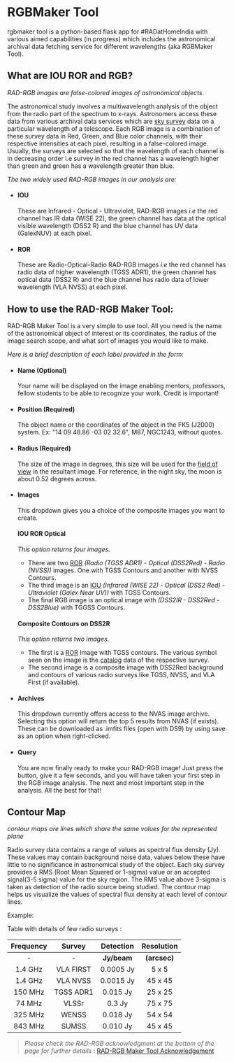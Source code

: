 # RGBMaker Tool
rgbmaker tool is a python-based flask app for #RADatHomeIndia with various aimed capabilities (in progress) which includes the astronomical archival data fetching service for different wavelengths (aka RGBMaker Tool).

## What are IOU ROR and RGB?
_RAD-RGB images are false-colored images of astronomical objects._

The astronomical study involves a multiwavelength analysis of the object from the radio part of the spectrum to x-rays. Astronomers access these data from various archival data services which are [sky survey](https://en.wikipedia.org/wiki/Astronomical_survey) data on a particular wavelength of a telescope. Each RGB image is a combination of these survey data in Red, Green, and Blue color channels, with their respective intensities at each pixel, resulting in a false-colored image. Usually, the surveys are selected so that the wavelength of each channel is in decreasing order i.e survey in the red channel has a wavelength higher than green and green has a wavelength greater than blue.

_The two widely used RAD-RGB images in our analysis are:_
+ #### IOU
  These are Infrared - Optical - Ultraviolet, RAD-RGB images _i.e_ the red channel has IR data (WISE 22), the green channel has data at the optical visible wavelength (DSS2 R) and the blue channel has UV data (GalexNUV) at each pixel.
+ #### ROR
  These are Radio-Optical-Radio RAD-RGB images _i.e_ the red channel has radio data of higher wavelength (TGSS ADR1), the green channel has optical data (DSS2 R) and the blue channel has radio data of lower wavelength (VLA NVSS) at each pixel.

## How to use the RAD-RGB Maker Tool:
RAD-RGB Maker Tool is a very simple to use tool. All you need is the name of the astronomical object of interest or its coordinates, the radius of the image search scope, and what sort of images you would like to make.

_Here is a brief description of each label provided in the form:_

+ #### Name (Optional)
  Your name will be displayed on the image enabling mentors, professors, fellow students to be able to recognize your work. Credit is important!

+ #### Position (Required)
  The object name or the coordinates of the object in the FK5 (J2000) system. Ex: "14 09 48.86 -03 02 32.6", M87, NGC1243, without quotes.

+ #### Radius (Required)
  The size of the image in degrees, this size will be used for the [field of view](https://en.wikipedia.org/wiki/Field_of_view) in the resultant image. For reference, in the night sky, the moon is about 0.52 degrees across.

+ #### Images
  This dropdown gives you a choice of the composite images you want to create. 

  #### IOU ROR Optical
  
    _This option returns four images._
    + There are two [ROR](#what-is-iou-ror-and-rgb) _(Radio (TGSS ADR1) - Optical (DSS2Red) - Radio (NVSS))_ images. One with TGSS Contours and another with NVSS Contours. 
    + The third image is an [IOU](#what-is-iou-ror-and-rgb) _(Infrared (WISE 22) - Optical (DSS2 Red) - Ultraviolet (Galex Near UV))_ with TGSS Contours. 
    + The final RGB image is an optical image with _(DSS2IR - DSS2Red - DSS2Blue)_ with TGGSS Contours. 
  
  #### Composite Contours on DSS2R
  
    _This option returns two images._
    + The first is a [ROR](#what-is-iou-ror-and-rgb) Image with TGSS contours. The various symbol seen on the image is the [catalog](https://en.wikipedia.org/wiki/Astronomical_catalog) data of the respective survey.
    + The second image is a composite image with DSS2Red background and contours of various radio surveys like TGSS, NVSS, and VLA First (if available).

  
+ #### Archives 
  This dropdown currently offers access to the NVAS image archive. Selecting this option will return the top 5 results from NVAS (if exists). These can be downloaded as .imfits files (open with DS9) by using save as an option when right-clicked.

+ #### Query 
  You are now finally ready to make your RAD-RGB image! Just press the button, give it a few seconds, and you will have taken your first step in the RGB image analysis. The next and most important step in the analysis. All the best for that! 

## Contour Map
_contour maps are lines which share the same values for the represented plane_

Radio survey data contains a range of values as spectral flux density (Jy). These values may contain background noise data,  values below these have little to no significance in astronomical study of the object. Each sky survey provides a RMS (Root Mean Squared or 1-sigma) value or an accepted signal(3-5 sigma) value for the sky region. The RMS value above 3-sigma is taken as detection of the radio source being studied. The contour map helps us visualize the values of spectral flux density at each level of contour lines. 

Example: 


Table with details of few radio surveys :

| Frequency | Survey | Detection | Resolution |
|:------:|:-----:|:------:|:------:|
|-|-|**Jy/beam**|**(arcsec)**|
| 1.4 GHz | VLA  FIRST | 0.0005 Jy | 5 x 5  |
| 1.4 GHz | VLA  NVSS | 0.0015 Jy | 45 x 45 |
| 150 MHz | TGSS ADR1 | 0.015 Jy | 25 x 25  |
| 74 MHz | VLSSr | 0.3 Jy | 75 x 75  |
| 325 MHz | WENSS | 0.018 Jy | 54 x 54 |
| 843 MHz | SUMSS | 0.010 Jy | 45 x 45 |


> _Please check the RAD-RGB acknowledgment at the bottom of the page for further details_ : [RAD-RGB Maker Tool Acknowledgement](https://docs.google.com/document/d/1U5nkmCKOlgnDk4pO7d7HKj_OidH9IvXNfW9AojBc-s0/edit)